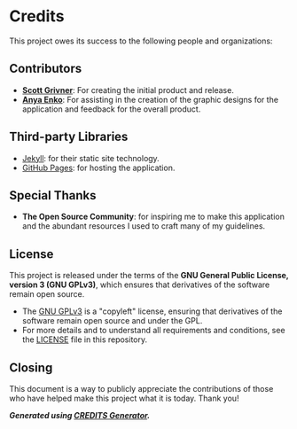# Credits

This project owes its success to the following people and organizations:

## Contributors

- **[Scott Grivner](https://github.com/scottgriv)**: For creating the initial product and release.
- **[Anya Enko](https://github.com/AnyaEnko)**: For assisting in the creation of the graphic designs for the application and feedback for the overall product.

## Third-party Libraries

- [Jekyll](https://jekyllrb.com/): for their static site technology.
- [GitHub Pages](https://pages.github.com/): for hosting the application.

## Special Thanks

- **The Open Source Community**: for inspiring me to make this application and the abundant resources I used to craft many of my guidelines.

## License

This project is released under the terms of the **GNU General Public License, version 3 (GNU GPLv3)**, which ensures that derivatives of the software remain open source.
- The [GNU GPLv3](https://choosealicense.com/licenses/gpl-3.0/) is a "copyleft" license, ensuring that derivatives of the software remain open source and under the GPL.
- For more details and to understand all requirements and conditions, see the [LICENSE](../LICENSE) file in this repository.

## Closing

This document is a way to publicly appreciate the contributions of those who have helped make this project what it is today. Thank you!

***Generated using [CREDITS Generator](https://scottgriv.github.io/CREDITS-Generator/).***
